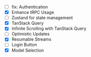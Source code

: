 - [ ] fix: Authentication
- [x] Enhance tRPC Usage
- [ ] Zustand for state management
- [x] TanStack Query
- [x] Infinite Scrolling with TanStack Query
- [ ] Optimistic Updates
- [x] Resumable Streams
- [ ] Login Button
- [x] Model Selection
